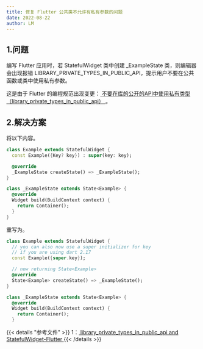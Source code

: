 ```yaml
---
title: 修复 Flutter 公共类不允许有私有参数的问题
date: 2022-08-22
author: LM
---
```


## 1.问题

编写 Flutter 应用时，若 StatefulWidget 类中创建 _ExampleState 类，则编辑器会出现报错 LIBRARY_PRIVATE_TYPES_IN_PUBLIC_API，提示用户不要在公共函数或类中使用私有参数。

这是由于 Flutter 的编程规范出现变更：[ 不要在库的公开的API中使用私有类型（library_private_types_in_public_api） ](https://links.jianshu.com/go?to=https%3A%2F%2Fdart-lang.github.io%2Flinter%2Flints%2Flibrary_private_types_in_public_api.html)。

## 2.解决方案

将以下内容。

```dart
class Example extends StatefulWidget {
  const Example({Key? key}) : super(key: key);

  @override
  _ExampleState createState() => _ExampleState();
}

class _ExampleState extends State<Example> {
  @override
  Widget build(BuildContext context) {
    return Container();
  }
}
```

重写为。

```dart
class Example extends StatefulWidget {
  // you can also now use a super initializer for key 
  // if you are using dart 2.17
  const Example({super.key});

  // now returning State<Example>
  @override
  State<Example> createState() => _ExampleState();
}

class _ExampleState extends State<Example> {
  @override
  Widget build(BuildContext context) {
    return Container();
  }
```

{{< details "参考文件" >}} 
1：[ library_private_types_in_public_api and StatefulWidget-Flutter ](https://www.appsloveworld.com/flutter/100/10/library-private-types-in-public-api-and-statefulwidget)
{{< /details >}}